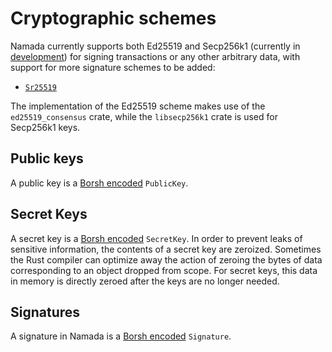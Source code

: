 # Cryptographic schemes

Namada currently supports both Ed25519 and Secp256k1 (currently in [development](https://github.com/anoma/namada/pulls/278)) for signing transactions or any other arbitrary data, with support for more signature schemes to be added:

- [`Sr25519`](https://github.com/anoma/namada/issues/646)

The implementation of the Ed25519 scheme makes use of the `ed25519_consensus` crate, while the `libsecp256k1` crate is used for Secp256k1 keys.

## Public keys

A public key is a [Borsh encoded](encoding.md) `PublicKey`.

## Secret Keys

A secret key is a [Borsh encoded](encoding.md) `SecretKey`. In order to prevent leaks of sensitive information, the contents of a secret key are zeroized. Sometimes the Rust compiler can optimize away the action of zeroing the bytes of data corresponding to an object dropped from scope. For secret keys, this data in memory is directly zeroed after the keys are no longer needed.

## Signatures

A signature in Namada is a [Borsh encoded](encoding.md) `Signature`.

